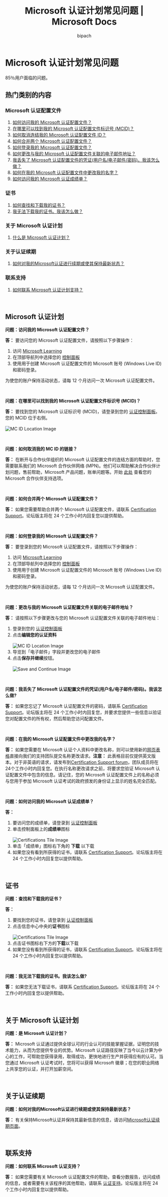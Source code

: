 ﻿---
title: Microsoft 认证计划常见问题 | Microsoft Docs
description: Microsoft 认证计划常见问题
documentationcenter: NA
author: bipach
ms.topic: article
ms.tgt_pltfrm: NA
ms.workload: NA
ms.date: 04/07/2020
ms.author: micsullivan
---

# Microsoft 认证计划常见问题

85％用户面临的问题。

## 热门类别的内容

### Microsoft 认证配置文件
1. [如何访问我的 Microsoft 认证配置文件？](#a1)
2. [在哪里可以找到我的 Microsoft 认证配置文件标识号 (MCID)？](#a2)
3. [如何取消连结我的 Microsoft 认证配置文件 ID？](#a3)
4. [如何合并两个 Microsoft 认证配置文件？](#a4)
5. [如何登录我的 Microsoft 认证配置文件？](#a5)
6. [如何更改与我的 Microsoft 认证配置文件关联的电子邮件地址？](#a6)
7. [我丢失了 Microsoft 认证配置文件的凭证(用户名/电子邮件/密码)。我该怎么做？](#a7)
8. [如何在我的 Microsoft 认证配置文件中更改我的名字？](#a8)
9. [如何访问我的 Microsoft 认证成绩单？](#a9)

### 证书
1. [如何查找和下载我的证书？](#b1)
2. [我无法下载我的证书。我该怎么做？](#b2)

### 关于 Microsoft 认证计划
1. [什么是 Microsoft 认证计划？](#c1)

### 关于认证续期
1. [如何对我的Microsoft认证进行续期或使其保持最新状态？](#d1)

### 联系支持
1. [如何联系 Microsoft 认证计划支持？](#e1)

<br/>

## Microsoft 认证计划

**问题：访问我的 Microsoft 认证配置文件？**<a name="a1"></a>

**答：** 要访问您的 Microsoft 认证配置文件，请按照以下步骤操作：  

1. 访问 [Microsoft Learning](https://www.microsoft.com/learning/)
2. 在顶部导航列中选择您的 [控制面板](https://aka.ms/certdashboard)
3. 使用用于创建 Microsoft 认证配置文件的 Microsoft 账号 (Windows Live ID) 和密码登录。

为使您的账户保持活动状态，请每 12 个月访问一次 Microsoft 认证配置文件。  

<br/>

**问题：在哪里可以找到我的 Microsoft 认证配置文件标识号 (MCID)？**<a name="a2"></a>

**答：** 要找到您的 Microsoft 认证标识号 (MCID)，请登录到您的 [认证控制面板](https://aka.ms/certdashboard)。您的 MCID 位于右侧。<br/> <br/>
![MC ID Location Image](images/find-mc-id.png)<br/>

<br/>

**问题：如何取消我的 MC ID 的链接？**<a name="a3"></a>

**答：** 在断开与合作伙伴组织的 Microsoft 认证配置文件的连结方面的帮助时，您需要联系我们的 Microsoft 合作伙伴网络 (MPN)。他们可以帮助解决合作伙伴计划问题，售前帮助，Microsoft 产品问题，账单问题等。开始 [此处](https://partner.microsoft.com/support/) 查看您的 Microsoft 合作伙伴支持选项。

<br/>

**问题：如何合并两个 Microsoft 认证配置文件？**<a name="a4"></a>

**答：** 如果您需要帮助合并两个 Microsoft 认证配置文件，请联系 [Certification Support](https://aka.ms/mcpforum)。论坛版主将在 24 个工作小时内回复您以提供帮助。

<br/>

**问题：如何登录我的 Microsoft 认证配置文件？**<a name="a5"></a>

**答：** 要登录到您的 Microsoft 认证配置文件，请按照以下步骤操作：
 
1. 访问 [Microsoft Learning](https://www.microsoft.com/learning/)
2. 在顶部导航列中选择您的 [控制面板](https://aka.ms/certdashboard)
3. 使用用于创建 Microsoft 认证配置文件的 Microsoft 账号 (Windows Live ID) 和密码登录。

为使您的账户保持活动状态，请每 12 个月访问一次 Microsoft 认证配置文件。

<br/>

**问题：更改与我的 Microsoft 认证配置文件关联的电子邮件地址？**<a name="a6"></a>

**答：** 请按照以下步骤更改与您的 Microsoft 认证配置文件关联的电子邮件地址：

1. 登录到您的 [认证控制面板](https://aka.ms/certdashboard)
2. 点击**编辑您的认证资料** <br/> <br/>
![MC ID Location Image](images/find-mc-id.png)<br/>
3. 导览到「电子邮件」字段并更改您的电子邮件
4. 点击**保存并继续**按钮。<br/> <br/>
![Save and Continue Image](images/save-and-continue.jpg)<br/>

<br/>

**问题：我丢失了 Microsoft 认证配置文件的凭证(用户名/电子邮件/密码)。我该怎么做?**<a name="a7"></a>

**答：** 如果您忘记了 Microsoft 认证配置文件的密码，请联系 [Certification Support](https://aka.ms/mcpforum)。论坛版主将在 24 个工作小时内回复您，并要求您提供一些信息以验证您对配置文件的所有权，然后帮助您访问配置文件。

<br/>

**问题：在我的 Microsoft 认证配置文件中更改我的名字？**<a name="a8"></a>

**答：** 如果您需要在 Microsoft 认证个人资料中更改名称，则可以使用新的[网页表格](https://aka.ms/MSCertificationLegalNamechange)直接向我们的支持团队提交名称更改请求。**注意：** 此表格目前仅提供英文版本。对于非英语的请求，请发布到[Certification Support forum](https://aka.ms/mcpforum)，团队成员将在24个工作小时内回复您。在执行名称更改请求之前，将要求您验证 Microsoft 认证配置文件中包含的信息。请记住，您的 Microsoft 认证配置文件上的名称必须与您用于参加 Microsoft 认证考试的政府颁发的身份证上显示的姓名完全匹配。

<br/>

**问题：如何访问我的 Microsoft 认证成绩单？**<a name="a9"></a>

**答：**
1. 要访问您的成绩单，请登录到 [认证控制面板](https://aka.ms/certdashboard)
2. 单击控制面板上的**成绩单**图标<br/> <br/>
![Certifications Tile Image](images/certifications-tile.jpg)<br/>
3. 单击「成绩单」图标右下角的 **下载** 以下载
4. 如果您没有看到所获得的证书，请联系 [Certification Support](https://aka.ms/mcpforum)。论坛版主将在 24 个工作小时内回复您以提供帮助。

<br/>

## 证书

**问题：查找和下载我的证书？**<a name="b1"></a>

**答：**
1. 要找到您的证书，请登录到 [认证控制面板](https://aka.ms/certdashboard)
2. 点击信息中心中央的**证书**图标<br/> <br/>
![Certifications Tile Image](images/certifications-tile.jpg)<br/>
3. 点击证书图标右下方的**下载**以下载
4. 如果您没有看到所获得的证书，请联系 [Certification Support](https://aka.ms/mcpforum)。论坛版主将在 24 个工作小时内回复您以提供帮助。

<br/>

**问题：我无法下载我的证书。我该怎么做?**<a name="b2"></a>

**答：** 如果您无法下载证书，请联系 [Certification Support](https://aka.ms/mcpforum)。论坛版主将在 24 个工作小时内回复您以提供帮助。

<br/>

## 关于 Microsoft 认证计划

**问题：是 Microsoft 认证计划？**<a name="c1"></a>

**答：** Microsoft 认证通过提供全球认可的行业认可的技能掌握证据，证明您的技术能力，从而为您提供专业的优势。Microsoft 认证路径反映了当今以云计算为中心的工作，可帮助您获得录用，取得成功，更快地进行生产并获得应有的认可。当您通过 Microsoft 认证考试时，您将可以获得 Microsoft 徽章；在您的职业网络上共享您的认证，并打开加薪空间。

<br/>

## 关于认证续期

**问题：如何对我的Microsoft认证进行续期或使其保持最新状态？**<a name="d1"></a>

**答：** 有关保持Microsoft认证并保持其最新信息的信息，请访问[Microsoft认证续期页面](/learn/certifications/renew-your-microsoft-certification)。

<br/>

## 联系支持

**问题：如何联系 Microsoft 认证支持？**<a name="e1"></a>

**答：** 如果您需要有关 Microsoft 认证配置文件的帮助，查看分数报告，访问成绩的信息，或者需要有关该程序的其他帮助，请联系 [认证支持](https://aka.ms/mcpforum)。论坛版主将在 24 个工作小时内回复您以提供帮助。
